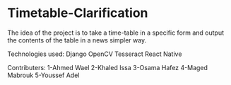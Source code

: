 # Timetable-Clarification

The idea of the project is to take a time-table in a specific form and output the contents of the table in a news simpler way.

Technologies used:
Django
OpenCV
Tesseract
React Native

Contributers:
1-Ahmed Wael
2-Khaled Issa
3-Osama Hafez
4-Maged Mabrouk
5-Youssef Adel
